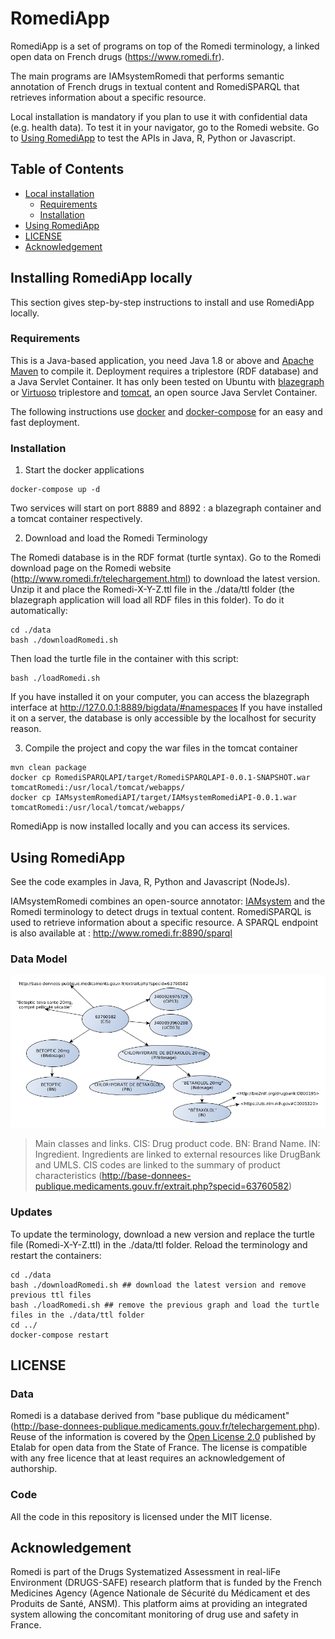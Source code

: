 # RomediApp

RomediApp is a set of programs on top of the Romedi terminology, a linked open data on French drugs (https://www.romedi.fr).

The main programs are IAMsystemRomedi that performs semantic annotation of French drugs in textual content and RomediSPARQL that retrieves information about a specific resource.

Local installation is mandatory if you plan to use it with confidential data (e.g. health data).
To test it in your navigator, go to the Romedi website. 
Go to [Using RomediApp](#using-romediapp) to test the APIs in Java, R, Python or Javascript.

## Table of Contents

<!-- toc -->

- [Local installation](#installing-romediapp-locally)
  * [Requirements](#requirements)
  * [Installation](#installation)
- [Using RomediApp](#using-romediapp)
- [LICENSE](#license)
- [Acknowledgement](#acknowledgement)

<!-- tocstop -->

## Installing RomediApp locally
This section gives step-by-step instructions to install and use RomediApp locally.

### Requirements

This is a Java-based application, you need Java 1.8 or above and [Apache Maven](https://maven.apache.org/download.cgi) to compile it. 
Deployment requires a triplestore (RDF database) and a Java Servlet Container. It has only been tested on Ubuntu with  [blazegraph](https://www.blazegraph.com/) or [Virtuoso](https://virtuoso.openlinksw.com/rdf/) triplestore and [tomcat](http://tomcat.apache.org/), an open source Java Servlet Container. 

The following instructions use [docker](https://docs.docker.com/install/) and [docker-compose](https://docs.docker.com/compose/install/) for an easy and fast deployment. 

### Installation

1. Start the docker applications

```
docker-compose up -d
```
Two services will start on port 8889 and 8892 : a blazegraph container and a tomcat container respectively. 

2. Download and load the Romedi Terminology

The Romedi database is in the RDF format (turtle syntax). Go to the Romedi download page on the Romedi website (http://www.romedi.fr/telechargement.html) to download the latest version. Unzip it and place the Romedi-X-Y-Z.ttl file in the ./data/ttl folder (the blazegraph application will load all RDF files in this folder). To do it automatically:
```
cd ./data
bash ./downloadRomedi.sh
```

Then load the turtle file in the container with this script:
```
bash ./loadRomedi.sh
```
If you have installed it on your computer, you can access the blazegraph interface at http://127.0.0.1:8889/bigdata/#namespaces
If you have installed it on a server, the database is only accessible by the localhost for security reason. 

3. Compile the project and copy the war files in the tomcat container

```
mvn clean package
docker cp RomediSPARQLAPI/target/RomediSPARQLAPI-0.0.1-SNAPSHOT.war tomcatRomedi:/usr/local/tomcat/webapps/
docker cp IAMsystemRomediAPI/target/IAMsystemRomediAPI-0.0.1.war tomcatRomedi:/usr/local/tomcat/webapps/
```

RomediApp is now installed locally and you can access its services. 

## Using RomediApp
See the code examples in Java, R, Python and Javascript (NodeJs).

IAMsystemRomedi combines an open-source annotator: [IAMsystem](https://github.com/scossin/IAMsystem) and the Romedi terminology to detect drugs in textual content. RomediSPARQL is used to retrieve information about a specific resource. A SPARQL endpoint is also available at : http://www.romedi.fr:8890/sparql


### Data Model
![](./dataModel.png)

> Main classes and links. CIS: Drug product code. BN: Brand Name. IN: Ingredient. Ingredients are linked to external resources like DrugBank and UMLS. CIS codes are linked to the summary of product characteristics (http://base-donnees-publique.medicaments.gouv.fr/extrait.php?specid=63760582)

### Updates
To update the terminology, download a new version and replace the turtle file (Romedi-X-Y-Z.ttl) in the ./data/ttl folder. Reload the terminology and restart the containers:
```
cd ./data
bash ./downloadRomedi.sh ## download the latest version and remove previous ttl files
bash ./loadRomedi.sh ## remove the previous graph and load the turtle files in the ./data/ttl folder
cd ../
docker-compose restart
```

## LICENSE

### Data
Romedi is a database derived from "base publique du médicament" (http://base-donnees-publique.medicaments.gouv.fr/telechargement.php). Reuse of the information is covered by the [Open License 2.0](https://github.com/etalab/licence-ouverte/blob/master/open-licence.md) published by Etalab for open data from the State of France. The license is compatible with any free licence that at least requires an acknowledgement of authorship. 

### Code
All the code in this repository is licensed under the MIT license.

## Acknowledgement

Romedi is part of the Drugs Systematized Assessment in real-liFe Environment (DRUGS-SAFE) research platform that is funded by the French Medicines Agency (Agence Nationale de Sécurité du Médicament et des Produits de Santé, ANSM). This platform aims at providing an integrated system allowing the concomitant monitoring of drug use and safety in France.
